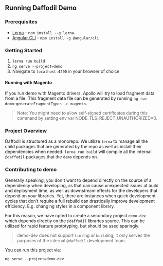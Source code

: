 ## Running Daffodil Demo

### Prerequisites
* [Lerna](https://lernajs.io/) - `npm install --g lerna`.
* [Angular CLI](https://cli.angular.io/) - `npm install -g @angular/cli`

### Getting Started
1. `lerna run build`
2. `ng serve --project=demo`
3. Navigate to `localhost:4200` in your browser of choice

#### Running with Magento

If you run demo with Magento drivers, Apollo will try to load fragment data from a file. This fragment data file can be generated by running `ng run demo:generateFragmentTypes -c magento`.

> Note: You might need to allow self-signed certificates during this command by setting env var NODE_TLS_REJECT_UNAUTHORIZED=0.

### Project Overview
Daffodil is structured as a monorepo. We utilize `lerna` to manage all the child packages that are generated by the repo as well as install their dependencies when needed. `lerna run build` will compile all the  internal `@daffodil` packages that the `demo` depends on.

### Contributing to demo
Generally speaking, you don't want to depend directly on the source of a dependency when developing, as that can cause unexpected issues at build and deployment time, as well as downstream effects for the developers that depend on your libraries. Yet, there are instances when quick development cycles that don't require a full rebuild can drastically improve development efficiency. E.g. changing styles in a component library.

For this reason, we have opted to create a secondary project `demo-dev` which depends directly on the `@daffodil` libraries source. This can be utilized for rapid feature prototyping, but should be used sparingly.

> demo-dev does not support `lint`ing or `build`ing, it only serves the purposes of the internal `@daffodil` development team.

You can run this project via:

```
ng serve --project=demo-dev
```